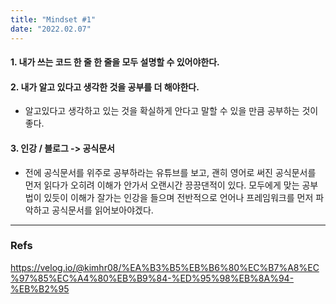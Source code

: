 ```yaml
---
title: "Mindset #1"
date: "2022.02.07"
---
```


#### 1. 내가 쓰는 코드 한 줄 한 줄을 모두 설명할 수 있어야한다.

#### 2. 내가 알고 있다고 생각한 것을 공부를 더 해야한다.

- 알고있다고 생각하고 있는 것을 확실하게 안다고 말할 수 있을 만큼 공부하는 것이 좋다.

#### 3. 인강 / 블로그 -> 공식문서

- 전에 공식문서를 위주로 공부하라는 유튜브를 보고, 괜히 영어로 써진 공식문서를 먼저 읽다가 오히려 이해가 안가서 오랜시간 끙끙댄적이 있다. 모두에게 맞는 공부법이 있듯이 이해가 잘가는 인강을 들으며 전반적으로 언어나 프레임워크를 먼저 파악하고 공식문서를 읽어보아야겠다.

---

### Refs

https://velog.io/@kimhr08/%EA%B3%B5%EB%B6%80%EC%B7%A8%EC%97%85%EC%A4%80%EB%B9%84-%ED%95%98%EB%8A%94-%EB%B2%95
